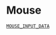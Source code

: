 # Mouse
[`MOUSE_INPUT_DATA`](https://learn.microsoft.com/en-us/windows/win32/api/ntddmou/ns-ntddmou-mouse_input_data)